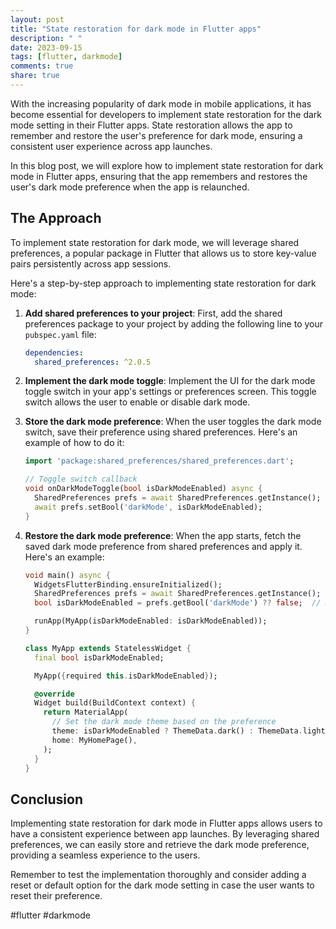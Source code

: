 ```yaml
---
layout: post
title: "State restoration for dark mode in Flutter apps"
description: " "
date: 2023-09-15
tags: [flutter, darkmode]
comments: true
share: true
---
```


With the increasing popularity of dark mode in mobile applications, it has become essential for developers to implement state restoration for the dark mode setting in their Flutter apps. State restoration allows the app to remember and restore the user's preference for dark mode, ensuring a consistent user experience across app launches.

In this blog post, we will explore how to implement state restoration for dark mode in Flutter apps, ensuring that the app remembers and restores the user's dark mode preference when the app is relaunched.

## The Approach

To implement state restoration for dark mode, we will leverage shared preferences, a popular package in Flutter that allows us to store key-value pairs persistently across app sessions.

Here's a step-by-step approach to implementing state restoration for dark mode:

1. **Add shared preferences to your project**: First, add the shared preferences package to your project by adding the following line to your `pubspec.yaml` file:

   ```yaml
   dependencies:
     shared_preferences: ^2.0.5
   ```

2. **Implement the dark mode toggle**: Implement the UI for the dark mode toggle switch in your app's settings or preferences screen. This toggle switch allows the user to enable or disable dark mode.

3. **Store the dark mode preference**: When the user toggles the dark mode switch, save their preference using shared preferences. Here's an example of how to do it:

   ```dart
   import 'package:shared_preferences/shared_preferences.dart';

   // Toggle switch callback
   void onDarkModeToggle(bool isDarkModeEnabled) async {
     SharedPreferences prefs = await SharedPreferences.getInstance();
     await prefs.setBool('darkMode', isDarkModeEnabled);
   }
   ```

4. **Restore the dark mode preference**: When the app starts, fetch the saved dark mode preference from shared preferences and apply it. Here's an example:

   ```dart
   void main() async {
     WidgetsFlutterBinding.ensureInitialized();
     SharedPreferences prefs = await SharedPreferences.getInstance();
     bool isDarkModeEnabled = prefs.getBool('darkMode') ?? false;  // Defaulting to false if preference not found

     runApp(MyApp(isDarkModeEnabled: isDarkModeEnabled));
   }

   class MyApp extends StatelessWidget {
     final bool isDarkModeEnabled;

     MyApp({required this.isDarkModeEnabled});

     @override
     Widget build(BuildContext context) {
       return MaterialApp(
         // Set the dark mode theme based on the preference
         theme: isDarkModeEnabled ? ThemeData.dark() : ThemeData.light(),
         home: MyHomePage(),
       );
     }
   }
   ```

## Conclusion

Implementing state restoration for dark mode in Flutter apps allows users to have a consistent experience between app launches. By leveraging shared preferences, we can easily store and retrieve the dark mode preference, providing a seamless experience to the users.

Remember to test the implementation thoroughly and consider adding a reset or default option for the dark mode setting in case the user wants to reset their preference.

#flutter #darkmode